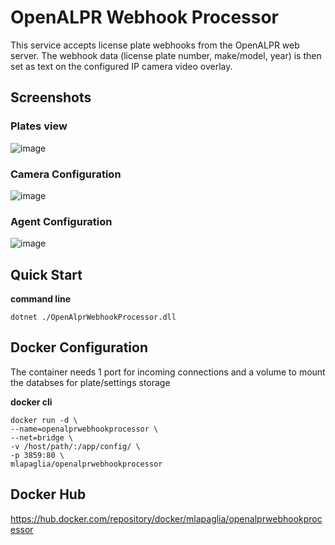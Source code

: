 # OpenALPR Webhook Processor

This service accepts license plate webhooks from the OpenALPR web server. The webhook data (license plate number, make/model, year) is then set as text on the configured IP camera video overlay.

## Screenshots
### Plates view
![image](https://user-images.githubusercontent.com/4184746/104876013-ba0c6000-5924-11eb-9035-c9d5ab481959.png)

### Camera Configuration
![image](https://user-images.githubusercontent.com/4184746/104876061-d9a38880-5924-11eb-93a0-5600162f7477.png)

### Agent Configuration
![image](https://user-images.githubusercontent.com/4184746/104876130-035caf80-5925-11eb-8b24-cd47ef551295.png)

## Quick Start
**command line**

    dotnet ./OpenAlprWebhookProcessor.dll

## Docker Configuration
The container needs 1 port for incoming connections and a volume to mount the databses for plate/settings storage

**docker cli**

    docker run -d \
    --name=openalprwebhookprocessor \
    --net=bridge \
    -v /host/path/:/app/config/ \
    -p 3859:80 \
    mlapaglia/openalprwebhookprocessor
    
## Docker Hub
https://hub.docker.com/repository/docker/mlapaglia/openalprwebhookprocessor

